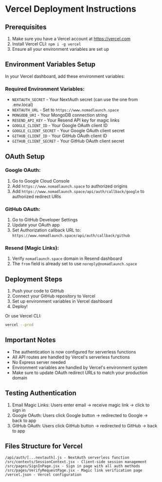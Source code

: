 # Vercel Deployment Instructions

## Prerequisites

1. Make sure you have a Vercel account at https://vercel.com
2. Install Vercel CLI: `npm i -g vercel`
3. Ensure all your environment variables are set up

## Environment Variables Setup

In your Vercel dashboard, add these environment variables:

### Required Environment Variables:

- `NEXTAUTH_SECRET` - Your NextAuth secret (can use the one from .env.local)
- `NEXTAUTH_URL` - Set to `https://www.nomadlaunch.space`
- `MONGODB_URI` - Your MongoDB connection string
- `RESEND_API_KEY` - Your Resend API key for magic links
- `GOOGLE_CLIENT_ID` - Your Google OAuth client ID
- `GOOGLE_CLIENT_SECRET` - Your Google OAuth client secret
- `GITHUB_CLIENT_ID` - Your GitHub OAuth client ID
- `GITHUB_CLIENT_SECRET` - Your GitHub OAuth client secret

## OAuth Setup

### Google OAuth:

1. Go to Google Cloud Console
2. Add `https://www.nomadlaunch.space` to authorized origins
3. Add `https://www.nomadlaunch.space/api/auth/callback/google` to authorized redirect URIs

### GitHub OAuth:

1. Go to GitHub Developer Settings
2. Update your OAuth app
3. Set Authorization callback URL to: `https://www.nomadlaunch.space/api/auth/callback/github`

### Resend (Magic Links):

1. Verify `nomadlaunch.space` domain in Resend dashboard
2. The `from` field is already set to use `noreply@nomadlaunch.space`

## Deployment Steps

1. Push your code to GitHub
2. Connect your GitHub repository to Vercel
3. Set up environment variables in Vercel dashboard
4. Deploy!

Or use Vercel CLI:

```bash
vercel --prod
```

## Important Notes

- The authentication is now configured for serverless functions
- All API routes are handled by Vercel's serverless functions
- No Express server needed
- Environment variables are handled by Vercel's environment system
- Make sure to update OAuth redirect URLs to match your production domain

## Testing Authentication

1. Email Magic Links: Users enter email → receive magic link → click to sign in
2. Google OAuth: Users click Google button → redirected to Google → back to app
3. GitHub OAuth: Users click GitHub button → redirected to GitHub → back to app

## Files Structure for Vercel

```
/api/auth/[...nextauth].js - NextAuth serverless function
/src/contexts/SessionContext.jsx - Client-side session management
/src/pages/SignInPage.jsx - Sign in page with all auth methods
/src/pages/VerifyRequestPage.jsx - Magic link verification page
/vercel.json - Vercel configuration
```

